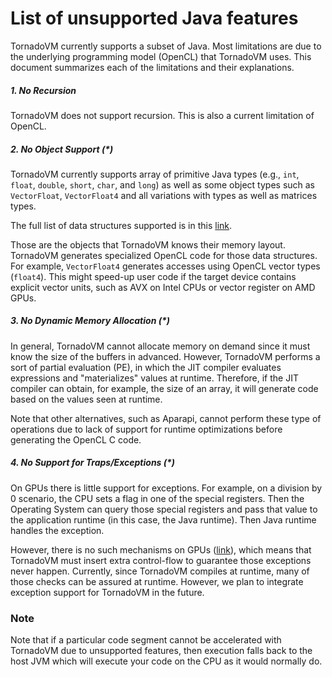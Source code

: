 # List of unsupported Java features

TornadoVM currently supports a subset of Java. Most limitations are due to the underlying programming model (OpenCL) that TornadoVM uses. This document summarizes each of the limitations and their explanations.

##### 1. No Recursion

TornadoVM does not support recursion. This is also a current limitation of OpenCL.


##### 2. No Object Support (*)

TornadoVM currently supports array of primitive Java types (e.g., `int`, `float`, `double`, `short`, `char`, and `long`) as well as some object types such as `VectorFloat`, `VectorFloat4` and all variations with types as well as matrices types.

The full list of data structures supported is in this [link](https://github.com/beehive-lab/TornadoVM/tree/master/tornado-api/src/main/java/uk/ac/manchester/tornado/api/collections/types).


Those are the objects that TornadoVM knows their memory layout. TornadoVM generates specialized OpenCL code for those data structures. For example, `VectorFloat4` generates accesses using OpenCL vector types (`float4`). This might speed-up user code if the target device contains explicit vector units, such as AVX on Intel CPUs or vector register on AMD GPUs.


##### 3. No Dynamic Memory Allocation (*)

In general, TornadoVM cannot allocate memory on demand since it must know the size of the buffers in advanced. However, TornadoVM performs a sort of partial evaluation (PE), in which the JIT compiler evaluates expressions and "materializes" values at runtime. Therefore, if the JIT compiler can obtain, for example, the size of an array, it will generate code based on the values seen at runtime.

Note that other alternatives, such as Aparapi, cannot perform these type of operations due to lack of support for runtime optimizations before generating the OpenCL C code.


##### 4. No Support for Traps/Exceptions (*)

On GPUs there is little support for exceptions. For example, on a division by 0 scenario, the CPU sets a flag in one of the special registers. Then the Operating System can query those special registers and pass that value to the application runtime (in this case, the Java runtime). Then Java runtime handles the exception.

However, there is no such mechanisms on GPUs ([link](https://docs.nvidia.com/cuda/floating-point/index.html#differences-from-x86)), which means that TornadoVM must insert extra control-flow to guarantee those exceptions never happen. Currently, since TornadoVM compiles at runtime, many of those checks can be assured at runtime. However, we plan to integrate exception support for TornadoVM in the future.


### Note

Note that if a particular code segment cannot be accelerated with TornadoVM due to unsupported features, then execution falls back to the host JVM which will execute your code on the CPU as it would normally do.

